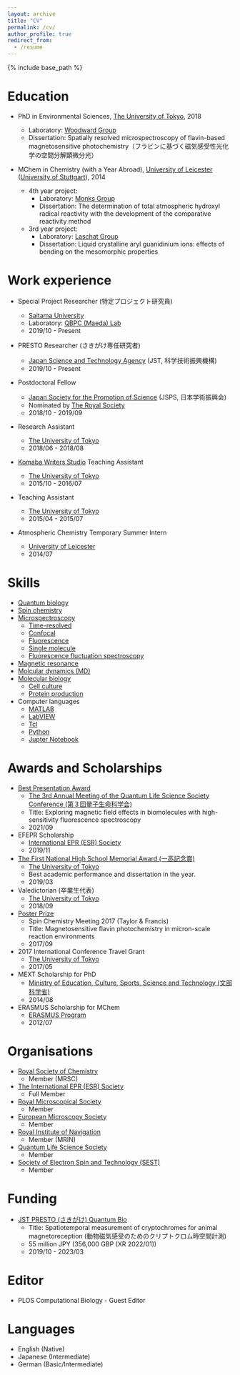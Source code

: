 ```yaml
---
layout: archive
title: "CV"
permalink: /cv/
author_profile: true
redirect_from:
  - /resume
---
```


{% include base_path %}

Education
======
* PhD in Environmental Sciences, [The University of Tokyo](https://www.u-tokyo.ac.jp/en/), 2018
  * Laboratory: [Woodward Group](http://opes.c.u-tokyo.ac.jp/spinchem/)
  * Dissertation: Spatially resolved microspectroscopy of flavin-based magnetosensitive photochemistry（フラビンに基づく磁気感受性光化学の空間分解顕微分光）
  
* MChem in Chemistry (with a Year Abroad), [University of Leicester](https://le.ac.uk/) ([University of Stuttgart](https://www.uni-stuttgart.de/en/)), 2014
  * 4th year project:
	* Laboratory: [Monks Group](https://www2.le.ac.uk/departments/chemistry/people/academic-staff/paul_s_monks)
	* Dissertation: The determination of total atmospheric hydroxyl radical reactivity with the development of the comparative reactivity method  
  * 3rd year project:
	* Laboratory: [Laschat Group](https://www.ioc.uni-stuttgart.de/en/research/ak-laschat/)
	* Dissertation: Liquid crystalline aryl guanidinium ions: effects of bending on the mesomorphic properties

Work experience
======
* Special Project Researcher (特定プロジェクト研究員)
  * [Saitama University](http://en.saitama-u.ac.jp/)
  * Laboratory: [QBPC (Maeda) Lab](http://park.saitama-u.ac.jp/~maedalab/homeEng.html)
  * 2019/10 - Present

* PRESTO Researcher (さきがけ専任研究者)
  * [Japan Science and Technology Agency](https://www.jst.go.jp/EN/) (JST, 科学技術振興機構)
  * 2019/10 - Present
  
* Postdoctoral Fellow
  * [Japan Society for the Promotion of Science](https://www.jsps.go.jp/english/) (JSPS, 日本学術振興会)
  * Nominated by [The Royal Society](https://royalsociety.org/)
  * 2018/10 - 2019/09
  
* Research Assistant
  * [The University of Tokyo](https://www.u-tokyo.ac.jp/en/)
  * 2018/06 - 2018/08
  
* [Komaba Writers Studio](https://ale2.c.u-tokyo.ac.jp/ale_web/) Teaching Assistant
  * [The University of Tokyo](https://www.u-tokyo.ac.jp/en/)
  * 2015/10 - 2016/07

* Teaching Assistant
  * [The University of Tokyo](https://www.u-tokyo.ac.jp/en/)
  * 2015/04 - 2015/07
  
* Atmospheric Chemistry Temporary Summer Intern
  * [University of Leicester](https://le.ac.uk/)
  * 2014/07
  
Skills
======
* [Quantum biology](https://en.wikipedia.org/wiki/Quantum_biology)
* [Spin chemistry](http://spinportal.chem.ox.ac.uk/home.aspx)
* [Microspectroscopy](https://en.wikipedia.org/wiki/Micro-spectrophotometry)
  * [Time-resolved](https://en.wikipedia.org/wiki/Time-resolved_spectroscopy)
  * [Confocal](https://en.wikipedia.org/wiki/Confocal_microscopy)
  * [Fluorescence](https://en.wikipedia.org/wiki/Fluorescence_microscope)
  * [Single molecule](https://en.wikipedia.org/wiki/Single-molecule_experiment)
  * [Fluorescence fluctuation spectroscopy](https://en.wikipedia.org/wiki/Fluorescence_correlation_spectroscopy)
* [Magnetic resonance](https://en.wikipedia.org/wiki/Electron_paramagnetic_resonance)
* [Molcular dynamics (MD)](https://en.wikipedia.org/wiki/Molecular_dynamics)
* [Molecular biology](https://en.wikipedia.org/wiki/Molecular_biology)
  * [Cell culture](https://en.wikipedia.org/wiki/Cell_culture)
  * [Protein production](https://en.wikipedia.org/wiki/Protein_production)
* Computer languages
  * [MATLAB](http://www.mathworks.com)
  * [LabVIEW](https://www.ni.com/en-us/shop/labview.html)
  * [Tcl](https://www.tcl.tk/)
  * [Python](https://www.python.org/)
  * [Jupter Notebook](https://jupyter.org/)
  
Awards and Scholarships
======
* [Best Presentation Award](http://www.saitama-u.ac.jp/news_archives/2021-1026-1029-9.html)
  * [The 3rd Annual Meeting of the Quantum Life Science Society Conference (第３回量子生命科学会)](http://jsqls.kenkyuukai.jp/special/?id=25164)
  * Title: Exploring magnetic field effects in biomolecules with high-sensitivity fluorescence spectroscopy
  * 2021/09
* EFEPR Scholarship
  * [International EPR (ESR) Society](https://ieprs.org/)
  * 2019/11
* [The First National High School Memorial Award (一高記念賞)](https://ja.wikipedia.org/wiki/%E4%B8%80%E9%AB%98%E8%A8%98%E5%BF%B5%E8%B3%9E)
  * [The University of Tokyo](https://www.u-tokyo.ac.jp/en/)
  * Best academic performance and dissertation in the year.
  * 2019/03
* Valedictorian (卒業生代表)
  * [The University of Tokyo](https://www.u-tokyo.ac.jp/en/)
  * 2018/09
* [Poster Prize](http://gpes.c.u-tokyo.ac.jp/student-life/Antill%20Lewis%20SCM2017%20report.pdf)
  * Spin Chemistry Meeting 2017 (Taylor & Francis)
  * Title: Magnetosensitive flavin photochemistry in micron-scale reaction environments
  * 2017/09
* 2017 International Conference Travel Grant
  * [The University of Tokyo](https://www.u-tokyo.ac.jp/en/)
  * 2017/05
* MEXT Scholarship for PhD
  * [Ministry of Education, Culture, Sports, Science and Technology (文部科学省)](https://www.mext.go.jp/en/)
  * 2014/08
* ERASMUS Scholarship for MChem 
  * [ERASMUS Program](https://www.erasmusprogramme.com/post/scholarships)
  * 2012/07

Organisations
======
* [Royal Society of Chemistry](https://www.rsc.org/)
  * Member (MRSC)
* [The International EPR (ESR) Society](https://ieprs.org/)
  * Full Member
* [Royal Microscopical Society](https://www.rms.org.uk/)
  * Member  
* [European Microscopy Society](https://www.eurmicsoc.org/en/)
  * Member  
* [Royal Institute of Navigation](https://rin.org.uk/)
  * Member (MRIN)  
* [Quantum Life Science Society](http://jsqls.kenkyuukai.jp/special/?id=25164)
  * Member
* [Society of Electron Spin and Technology (SEST)](http://www.sest.gr.jp/en/)
  * Member

Funding
======
* [JST PRESTO (さきがけ) Quantum Bio](https://www.jst.go.jp/kisoken/presto/en/research_area/ongoing/areah29-1.html)
  * Title: Spatiotemporal measurement of cryptochromes for animal magnetoreception (動物磁気感受のためのクリプトクロム時空間計測)
  * 55 million JPY (356,000 GBP (XR 2022/01))
  * 2019/10 - 2023/03
  
Editor
======
* PLOS Computational Biology - Guest Editor

Languages
======
* English (Native)
* Japanese (Intermediate)
* German (Basic/Intermediate)
